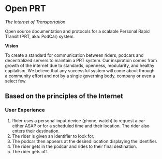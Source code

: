 Open PRT
========

*The Internet of Transportation*

Open source documentation and protocols for a scalable Personal Rapid Transit (PRT, aka: PodCar) system.

**Vision**

To create a standard for communication between riders, podcars and decentralized servers to maintain a PRT system. Our inspiration comes from growth of the internet due to standards, openness, modularity, and healthy capitalism. We believe that any successful system will come about through a community effort and not by a single governing body, company or even a select few. 

## Based on the principles of the Internet


### User Experience

1. Rider uses a personal input device (phone, watch) to request a car either ASAP or for a scheduled time and their location. The rider also enters their destination.
2. The rider is given an identifier to look for.
3. The podcar then appears at the desired location displaying the identifier.
4. The rider gets in the podcar and rides to their final destination.
5. The rider gets off.

